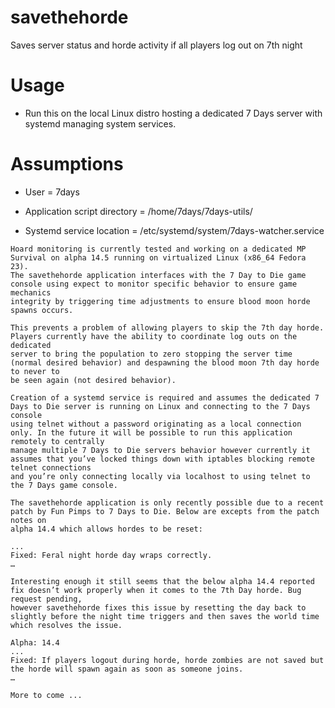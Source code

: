 savethehorde
===========
Saves server status and horde activity if all players log out on 7th night

**Usage**
======== 
   - Run this on the local Linux distro hosting a dedicated 7 Days server with systemd managing system services. 

**Assumptions**
=============
   - User = 7days

   - Application script directory = /home/7days/7days-utils/

   - Systemd service location = /etc/systemd/system/7days-watcher.service

```
Hoard monitoring is currently tested and working on a dedicated MP Survival on alpha 14.5 running on virtualized Linux (x86_64 Fedora 23).
The savethehorde application interfaces with the 7 Day to Die game console using expect to monitor specific behavior to ensure game mechanics 
integrity by triggering time adjustments to ensure blood moon horde spawns occurs. 

This prevents a problem of allowing players to skip the 7th day horde. Players currently have the ability to coordinate log outs on the dedicated
server to bring the population to zero stopping the server time (normal desired behavior) and despawning the blood moon 7th day horde to never to 
be seen again (not desired behavior).

Creation of a systemd service is required and assumes the dedicated 7 Days to Die server is running on Linux and connecting to the 7 Days console 
using telnet without a password originating as a local connection only. In the future it will be possible to run this application remotely to centrally
manage multiple 7 Days to Die servers behavior however currently it assumes that you’ve locked things down with iptables blocking remote telnet connections
and you’re only connecting locally via localhost to using telnet to the 7 Days game console. 

The savethehorde application is only recently possible due to a recent patch by Fun Pimps to 7 Days to Die. Below are excepts from the patch notes on 
alpha 14.4 which allows hordes to be reset:

...
Fixed: Feral night horde day wraps correctly.
…

Interesting enough it still seems that the below alpha 14.4 reported fix doesn’t work properly when it comes to the 7th Day horde. Bug request pending, 
however savethehorde fixes this issue by resetting the day back to slightly before the night time triggers and then saves the world time which resolves the issue.

Alpha: 14.4
...
Fixed: If players logout during horde, horde zombies are not saved but the horde will spawn again as soon as someone joins.
…

More to come ...

